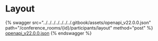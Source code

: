 # Layout

{% swagger src="../../../../../../../.gitbook/assets/openapi_v22.0.0.json" path="/conference_rooms/{id}/participants/layout" method="post" %}
[openapi_v22.0.0.json](../../../../../../../.gitbook/assets/openapi_v22.0.0.json)
{% endswagger %}
